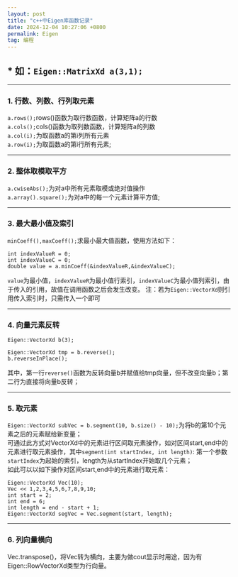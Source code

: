 ```yaml
---
layout: post
title: "c++中Eigen库函数记录"
date: 2024-12-04 10:27:06 +0800
permalink: Eigen
tag: 编程
---
```

## * 如：`Eigen::MatrixXd a(3,1);`

___  
### 1. 行数、列数、行列取元素
`a.rows();`rows()函数为取行数函数，计算矩阵a的行数  
`a.cols();`cols()函数为取列数函数，计算矩阵a的列数  
`a.col(i);`为取函数a的第i列所有元素  
`a.row(i);`为取函数a的第i行所有元素;

___  
### 2. 整体取模取平方
`a.cwiseAbs();`为对a中所有元素取模或绝对值操作  
`a.array().square();`为对a中的每一个元素计算平方值;  

___  
### 3. 最大最小值及索引
`minCoeff(),maxCoeff();`求最小最大值函数，使用方法如下：
```
int indexValueR = 0;
int indexValueC = 0;
double value = a.minCoeff(&indexValueR,&indexValueC);
```
`value`为最小值，`indexValueR`为最小值行索引，`indexValueC`为最小值列索引，由于传入的引用，故值在调用函数之后会发生改变。
注：若为`Eigen::VectorXd`则引用传入索引时，只需传入一个即可

___
### 4. 向量元素反转
`Eigen::VectorXd b(3);`
```
Eigen::VectorXd tmp = b.reverse();
b.reverseInPlace();
```
其中，第一行`reverse()`函数为反转向量b并赋值给tmp向量，但不改变向量b；第二行为直接将向量b反转；

___
### 5. 取元素
`Eigen::VectorXd subVec = b.segment(10, b.size() - 10);`为将b的第10个元素之后的元素赋给新变量；  
可通过此方式对VectorXd中的元素进行区间取元素操作，如对区间start,end中的元素进行取元素操作，其中`segment(int startIndex, int length)`: 第一个参数`startIndex`为起始的索引，length为从startIndex开始取几个元素；  
如此可以以如下操作对区间start,end中的元素进行取元素：
```
Eigen::VectorXd Vec(10);
Vec << 1,2,3,4,5,6,7,8,9,10;
int start = 2;
int end = 6;
int length = end - start + 1;
Eigen::VectorXd segVec = Vec.segment(start, length);
```

___
### 6. 列向量横向
Vec.transpose()，将Vec转为横向，主要为做cout显示时用途，因为有Eigen::RowVectorXd类型为行向量。

